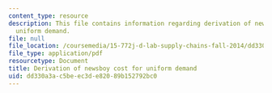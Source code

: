```yaml
---
content_type: resource
description: This file contains information regarding derivation of newsboy cost for
  uniform demand.
file: null
file_location: /coursemedia/15-772j-d-lab-supply-chains-fall-2014/dd330a3ac5beec3de82089b152792bc0_MIT15_772JF14_Uniform.pdf
file_type: application/pdf
resourcetype: Document
title: Derivation of newsboy cost for uniform demand
uid: dd330a3a-c5be-ec3d-e820-89b152792bc0
---
```

